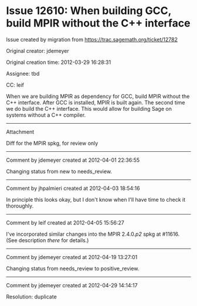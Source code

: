 # Issue 12610: When building GCC, build MPIR without the C++ interface

Issue created by migration from https://trac.sagemath.org/ticket/12782

Original creator: jdemeyer

Original creation time: 2012-03-29 16:28:31

Assignee: tbd

CC:  leif

When we are building MPIR as dependency for GCC, build MPIR without the C++ interface.  After GCC is installed, MPIR is built again.  The second time we do build the C++ interface.  This would allow for building Sage on systems without a C++ compiler.


---

Attachment

Diff for the MPIR spkg, for review only


---

Comment by jdemeyer created at 2012-04-01 22:36:55

Changing status from new to needs_review.


---

Comment by jhpalmieri created at 2012-04-03 18:54:16

In principle this looks okay, but I don't know when I'll have time to check it thoroughly.


---

Comment by leif created at 2012-04-05 15:56:27

I've incorporated similar changes into the MPIR 2.4.0.*p2* spkg at #11616.  (See description _there_ for details.)


---

Comment by jdemeyer created at 2012-04-19 13:27:01

Changing status from needs_review to positive_review.


---

Comment by jdemeyer created at 2012-04-29 14:14:17

Resolution: duplicate

